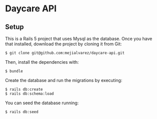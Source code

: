 # Daycare API

## Setup

This is a Rails 5 project that uses Mysql as the database. Once you have that installed, download the project by cloning it from Git:

```
$ git clone git@github.com:mejialvarez/daycare-api.git
```

Then, install the dependencies with:

```
$ bundle
```

Create the database and run the migrations by executing:

```
$ rails db:create
$ rails db:schema:load
```

You can seed the database running:

```
$ rails db:seed
```
